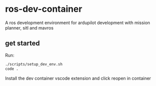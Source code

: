 # ros-dev-container
A ros development environment for ardupilot development with mission planner, sitl and mavros

## get started
Run:
```bash
./scripts/setup_dev_env.sh
code .
```
Install the dev container vscode extension and click reopen in container